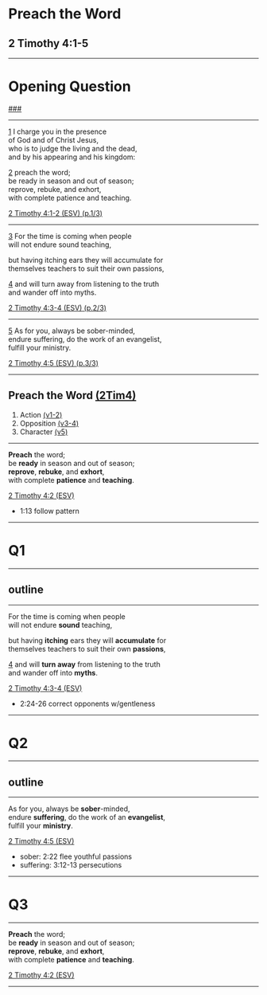 <!-- .slide: <%= bg("unsplash-Jztmx9yqjBw-stars.jpg") %> id="title" -->
# Preach the Word
## 2 Timothy 4:1-5

---
<!-- .slide: data-background="white" -->
# Opening **Question**

[###](#/outline "secret")

---
[1](# "ref")
I charge you in the presence <br>
of God and of Christ Jesus, <br>
who is to judge the living and the dead, <br>
and by his appearing and his kingdom: 

[2](# "ref")
preach the word; <br>
be ready in season and out of season; <br>
reprove, rebuke, and exhort, <br>
with complete patience and teaching. 

[2 Timothy 4:1-2 (ESV) (p.1/3)](# "ref")

---
[3](# "ref")
For the time is coming when people <br>
will not endure sound teaching,

but having itching ears they will accumulate for <br>
themselves teachers to suit their own passions, 

[4](# "ref")
and will turn away from listening to the truth <br>
and wander off into myths. 

[2 Timothy 4:3-4 (ESV) (p.2/3)](# "ref")

---
[5](# "ref")
As for you, always be sober-minded, <br>
endure suffering, do the work of an evangelist, <br>
fulfill your ministry.

[2 Timothy 4:5 (ESV) (p.3/3)](# "ref")

---
<!-- .slide: <%= bg("unsplash-Jztmx9yqjBw-stars.jpg") %> id="outline" class="outline" -->
## Preach the Word [(2Tim4)](# "ref")
1. Action [(v1-2)](# "ref")
1. Opposition [(v3-4)](# "ref")
1. Character [(v5)](# "ref")

---
**Preach** the word; <br>
be **ready** in season and out of season; <br>
**reprove**, **rebuke**, and **exhort**, <br>
with complete **patience** and **teaching**. 

[2 Timothy 4:2 (ESV)](# "ref")

>>>
+ 1:13 follow pattern

---
<!-- .slide: data-background="white" -->
# Q1

---
## outline

---
For the time is coming when people <br>
will not endure **sound** teaching,

but having **itching** ears they will **accumulate** for <br>
themselves teachers to suit their own **passions**, 

[4](# "ref")
and will **turn away** from listening to the truth <br>
and wander off into **myths**. 

[2 Timothy 4:3-4 (ESV)](# "ref")

>>>
+ 2:24-26 correct opponents w/gentleness

---
<!-- .slide: data-background="white" -->
# Q2

---
## outline

---
As for you, always be **sober**-minded, <br>
endure **suffering**, do the work of an **evangelist**, <br>
fulfill your **ministry**.

[2 Timothy 4:5 (ESV)](# "ref")

>>>
+ sober: 2:22 flee youthful passions
+ suffering: 3:12-13 persecutions 

---
<!-- .slide: data-background="white" -->
# Q3

---
**Preach** the word; <br>
be **ready** in season and out of season; <br>
**reprove**, **rebuke**, and **exhort**, <br>
with complete **patience** and **teaching**. 

[2 Timothy 4:2 (ESV)](# "ref")

---
<!-- .slide: <%= bg("unsplash-Jztmx9yqjBw-stars.jpg") %> class="empty" -->
